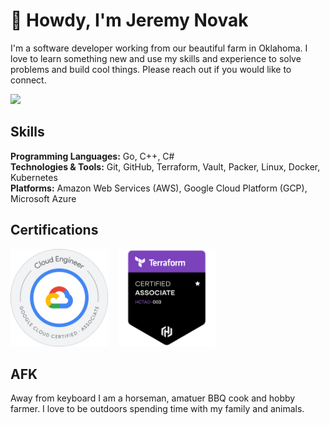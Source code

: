 # 👋 Howdy, I'm Jeremy Novak

I'm a software developer working from our beautiful farm in Oklahoma. I love to learn something new and use my 
skills and experience to solve problems and build cool things. Please reach out if you would like to connect.  

<a href="https://linkedin.com/in/jgndev" title="Linkedin"><img src="https://img.shields.io/badge/LinkedIn-0077B5?style=for-the-badge&logo=linkedin&logoColor=white"></a>

## Skills

**Programming Languages:** Go, C++, C#  
**Technologies & Tools:** Git, GitHub, Terraform, Vault, Packer, Linux, Docker, Kubernetes  
**Platforms:** Amazon Web Services (AWS), Google Cloud Platform (GCP), Microsoft Azure    


## Certifications

<div style="display: flex; justify-content: start; align-items: center; gap: 1rem;">
    <a href="https://www.credly.com/badges/93f52a6f-2425-4d88-b952-d45f9fbf475e/public_url"><img src="img/ace.png" alt="Google Certified Associate Cloud Engineer" title="Google Certified Associate Cloud Engineer" width="156"/></a>
    <a href="https://www.credly.com/badges/15035634-0643-4d71-8ec6-0fccbd9864a7/public_url"><img src="img/terraform.png" alt="HashiCorp Certified Terraform Associate" title="HashiCorp Certified Terraform Associate" width="156"/></a>
</div>

## AFK

Away from keyboard I am a horseman, amatuer BBQ cook and hobby farmer. I love to be outdoors spending time with my family and animals. 

